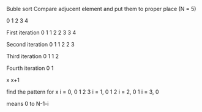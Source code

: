 Buble sort
Compare adjucent element and put them to proper place
(N = 5)

0 1 2 3 4

First iteration
0 1
1 2
2 3
3 4

Second iteration
0 1
1 2
2 3

Third iteration
0 1
1 2

Fourth iteration
0 1

x x+1

find the pattern for x
i = 0, 0 1 2 3
i = 1, 0 1 2
i = 2, 0 1
i = 3, 0

means 0 to N-1-i
